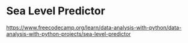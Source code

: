 # Sea Level Predictor

https://www.freecodecamp.org/learn/data-analysis-with-python/data-analysis-with-python-projects/sea-level-predictor

